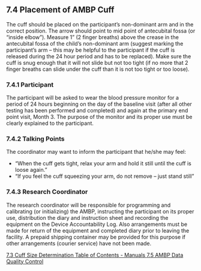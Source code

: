## 7.4 Placement of AMBP Cuff

The cuff should be placed on the participant’s non-dominant arm and in the correct position. The arrow should point to mid point of antecubital fossa (or “inside elbow”). Measure 1” (2 finger breaths) above the crease in the antecubital fossa of the child’s non-dominant arm (suggest marking the participant’s arm – this may be helpful to the participant if the cuff is released during the 24 hour period and has to be replaced). Make sure the cuff is snug enough that it will not slide but not too tight (if no more that 2 finger breaths can slide under the cuff than it is not too tight or too loose).

### 7.4.1 Participant

The participant will be asked to wear the blood pressure monitor for a period of 24 hours beginning on the day of the baseline visit (after all other testing has been performed and completed) and again at the primary end point visit, Month 3. The purpose of the monitor and its proper use must be clearly explained to the participant.

### 7.4.2 Talking Points

The coordinator may want to inform the participant that he/she may feel:

* “When the cuff gets tight, relax your arm and hold it still until the cuff is loose again.”
* “If you feel the cuff squeezing your arm, do not remove – just stand still”

### 7.4.3 Research Coordinator

The research coordinator will be responsible for programming and calibrating (or initializing) the AMBP, instructing the participant on its proper use, distribution the diary and instruction sheet and recording the equipment on the Device Accountability Log. Also arrangements must be made for return of the equipment and completed diary prior to leaving the facility. A prepaid shipping container may be provided for this purpose if other arrangements (courier service) have not been made.


<div class="center">
<div class="btn-group">
  <a href=":pages_path:/manuals/ambulatory-blood-pressure/7-03-cuff-size-determination.md" class="btn btn-default">
    <span class="glyphicon glyphicon-chevron-left"></span>
    7.3 Cuff Size Determination
  </a>

  <a href=":pages_path:/manuals/manual-toc.md" class="btn btn-default">
    <span class="glyphicon glyphicon-chevron-up"></span>
    Table of Contents - Manuals
  </a>

  <a href=":pages_path:/manuals/ambulatory-blood-pressure/7-05-ambp-data-qc.md" class="btn btn-success">
    7.5 AMBP Data Quality Control
    <span class="glyphicon glyphicon-chevron-right"></span>
  </a>
</div>
</div>
